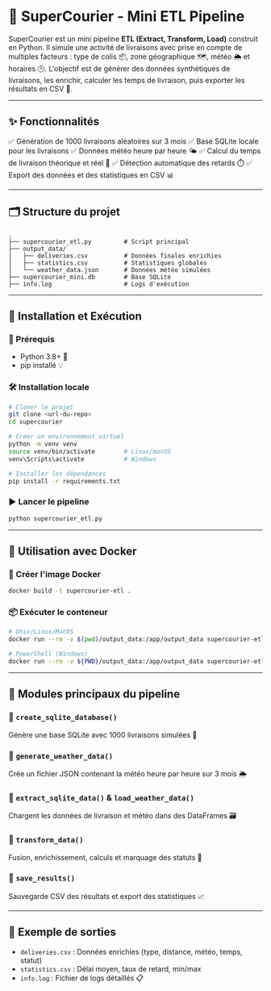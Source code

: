 # 🚚 SuperCourier - Mini ETL Pipeline

SuperCourier est un mini pipeline **ETL (Extract, Transform, Load)** construit en Python. Il simule une activité de livraisons avec prise en compte de multiples facteurs : type de colis 📦, zone géographique 🗺️, météo 🌦️ et horaires 🕒. L'objectif est de générer des données synthétiques de livraisons, les enrichir, calculer les temps de livraison, puis exporter les résultats en CSV 📄.

---

## ✨ Fonctionnalités

✅ Génération de 1000 livraisons aléatoires sur 3 mois
✅ Base SQLite locale pour les livraisons
✅ Données météo heure par heure 🌤️
✅ Calcul du temps de livraison théorique et réel 🧠
✅ Détection automatique des retards ⏱️
✅ Export des données et des statistiques en CSV 📊

---

## 🗂️ Structure du projet

```
.
├── supercourier_etl.py         # Script principal
├── output_data/
│   ├── deliveries.csv          # Données finales enrichies
│   ├── statistics.csv          # Statistiques globales
│   └── weather_data.json       # Données météo simulées
├── supercourier_mini.db        # Base SQLite
├── info.log                    # Logs d'exécution
```

---

## 🚀 Installation et Exécution

### 🔧 Prérequis

* Python 3.8+ 🐍
* pip installé 💡

### 🛠️ Installation locale

```bash
# Cloner le projet
git clone <url-du-repo>
cd supercourier

# Créer un environnement virtuel
python -m venv venv
source venv/bin/activate        # Linux/macOS
venv\Scripts\activate           # Windows

# Installer les dépendances
pip install -r requirements.txt
```

### ▶️ Lancer le pipeline

```bash
python supercourier_etl.py
```

---

## 🐳 Utilisation avec Docker

### 🧱 Créer l'image Docker

```bash
docker build -t supercourier-etl .
```

### 📦 Exécuter le conteneur

```bash
# Unix/Linux/MacOS
docker run --rm -v $(pwd)/output_data:/app/output_data supercourier-etl

# PowerShell (Windows)
docker run --rm -v ${PWD}/output_data:/app/output_data supercourier-etl
```

---

## 🧩 Modules principaux du pipeline

### 🔹 `create_sqlite_database()`

Génère une base SQLite avec 1000 livraisons simulées 📅

### 🔹 `generate_weather_data()`

Crée un fichier JSON contenant la météo heure par heure sur 3 mois 🌦️

### 🔹 `extract_sqlite_data()` & `load_weather_data()`

Chargent les données de livraison et météo dans des DataFrames 🗃️

### 🔹 `transform_data()`

Fusion, enrichissement, calculs et marquage des statuts 🚦

### 🔹 `save_results()`

Sauvegarde CSV des résultats et export des statistiques 📈

---

## 📄 Exemple de sorties

* `deliveries.csv` : Données enrichies (type, distance, météo, temps, statut)
* `statistics.csv` : Délai moyen, taux de retard, min/max
* `info.log` : Fichier de logs détaillés 📋


